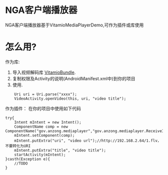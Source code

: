 NGA客户端播放器
=====================

NGA客户端播放器基于VitamioMediaPlayerDemo,可作为插件或库使用

怎么用?
==========
作为库:
1. 导入视频解码库 [VitamioBundle](https://github.com/yixia/VitamioBundle).
2. 复制权限及Activity的说明(AndroidManifest.xml中)到你的项目
3. 使用.

```
    Uri uri = Uri.parse("xxxx");
    VideoActivity.openVideo(this, uri, "video title");
```

作为插件：
在你的项目中使用如下代码
```
try{
    Intent mIntent = new Intent();
    ComponentName comp = new ComponentName("gov.anzong.mediaplayer","gov.anzong.mediaplayer.ReceiveIntentActivity");
    mIntent.setComponent(comp);
    mIntent.putExtra("uri", "video url");//http://192.168.2.64/1.flv，不要转化为URI
    mIntent.putExtra("title", "video title");
    startActivity(mIntent);
}casth(Exception e){
	//TODO
}
```

